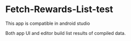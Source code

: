 # Fetch-Rewards-List-test

This app is compatible in android studio 

Both app UI and editor build list results of compiled data. 
